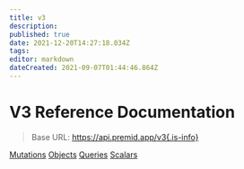```yaml
---
title: v3
description:
published: true
date: 2021-12-20T14:27:18.034Z
tags:
editor: markdown
dateCreated: 2021-09-07T01:44:46.864Z
---
```


# V3 Reference Documentation

> Base URL:
> https://api.premid.app/v3{.is-info}

[Mutations](./v3/mutations.md)
[Objects](./v3/objects.md)
[Queries](./v3/queries.md)
[Scalars](./v3/scalars.md)
